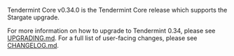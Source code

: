Tendermint Core v0.34.0 is the Tendermint Core release which supports the Stargate upgrade. 

For more information on how to upgrade to Tendermint 0.34, please see [UPGRADING.md](https://github.com/deepakdahiya/tendermint/blob/release/v0.34.0/UPGRADING.md). 
For a full list of user-facing changes, please see [CHANGELOG.md](https://github.com/deepakdahiya/tendermint/blob/release/v0.34.0/CHANGELOG.md). 